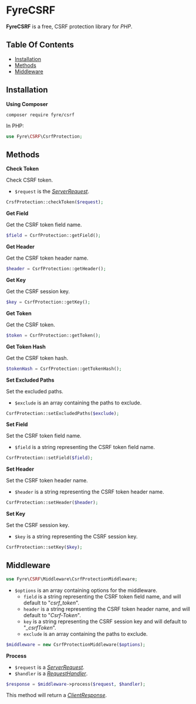 # FyreCSRF

**FyreCSRF** is a free, CSRF protection library for *PHP*.


## Table Of Contents
- [Installation](#installation)
- [Methods](#methods)
- [Middleware](#middleware)



## Installation

**Using Composer**

```
composer require fyre/csrf
```

In PHP:

```php
use Fyre\CSRF\CsrfProtection;
```


## Methods

**Check Token**

Check CSRF token.

- `$request` is the [*ServerRequest*](https://github.com/elusivecodes/FyreServer#server-requests).

```php
CrsfProtection::checkToken($request);
```

**Get Field**

Get the CSRF token field name.

```php
$field = CsrfProtection::getField();
```

**Get Header**

Get the CSRF token header name.

```php
$header = CsrfProtection::getHeader();
```

**Get Key**

Get the CSRF session key.

```php
$key = CsrfProtection::getKey();
```

**Get Token**

Get the CSRF token.

```php
$token = CsrfProtection::getToken();
```

**Get Token Hash**

Get the CSRF token hash.

```php
$tokenHash = CsrfProtection::getTokenHash();
```

**Set Excluded Paths**

Set the excluded paths.

- `$exclude` is an array containing the paths to exclude.

```php
CsrfProtection::setExcludedPaths($exclude);
```

**Set Field**

Set the CSRF token field name.

- `$field` is a string representing the CSRF token field name.

```php
CsrfProtection::setField($field);
```

**Set Header**

Set the CSRF token header name.

- `$header` is a string representing the CSRF token header name.

```php
CsrfProtection::setHeader($header);
```

**Set Key**

Set the CSRF session key.

- `$key` is a string representing the CSRF session key.

```php
CsrfProtection::setKey($key);
```


## Middleware

```php
use Fyre\CSRF\Middleware\CsrfProtectionMiddleware;
```

- `$options` is an array containing options for the middleware.
    - `field` is a string representing the CSRF token field name, and will default to "*csrf_token*".
    - `header` is a string representing the CSRF token header name, and will default to "*Csrf-Token*".
    - `key` is a string representing the CSRF session key and will default to "*_csrfToken*".
    - `exclude` is an array containing the paths to exclude.

```php
$middleware = new CsrfProtectionMiddleware($options);
```

**Process**

- `$request` is a [*ServerRequest*](https://github.com/elusivecodes/FyreServer#server-requests).
- `$handler` is a [*RequestHandler*](https://github.com/elusivecodes/FyreMiddleware#request-handlers).

```php
$response = $middleware->process($request, $handler);
```

This method will return a [*ClientResponse*](https://github.com/elusivecodes/FyreServer#client-responses).
